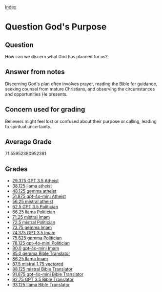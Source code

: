 
[Index](../../index.md)
# Question God's Purpose
## Question
How can we discern what God has planned for us?

## Answer from notes
Discerning God's plan often involves prayer, reading the Bible for guidance, seeking counsel from mature Christians, and observing the circumstances and opportunities He presents.

## Concern used for grading
Believers might feel lost or confused about their purpose or calling, leading to spiritual uncertainty.

## Average Grade
71.55952380952381

## Grades
 * [29.375 GPT 3.5 Atheist](../answers/GPT_3.5_Atheist/God_s_Purpose.md)
 * [38.125 llama atheist](../answers/llama_atheist/God_s_Purpose.md)
 * [48.125 gemma atheist](../answers/gemma_atheist/God_s_Purpose.md)
 * [51.875 gpt-4o-mini Atheist](../answers/gpt-4o-mini_Atheist/God_s_Purpose.md)
 * [56.25 mistral atheist](../answers/mistral_atheist/God_s_Purpose.md)
 * [62.5 GPT 3.5 Politician](../answers/GPT_3.5_Politician/God_s_Purpose.md)
 * [66.25 llama Politician](../answers/llama_Politician/God_s_Purpose.md)
 * [71.25 mistral Imam](../answers/mistral_Imam/God_s_Purpose.md)
 * [72.5 mistral Politician](../answers/mistral_Politician/God_s_Purpose.md)
 * [73.75 gemma Imam](../answers/gemma_Imam/God_s_Purpose.md)
 * [74.375 GPT 3.5 Imam](../answers/GPT_3.5_Imam/God_s_Purpose.md)
 * [75.625 gemma Politician](../answers/gemma_Politician/God_s_Purpose.md)
 * [78.125 gpt-4o-mini Politician](../answers/gpt-4o-mini_Politician/God_s_Purpose.md)
 * [80.0 gpt-4o-mini Imam](../answers/gpt-4o-mini_Imam/God_s_Purpose.md)
 * [85.0 gemma Bible Translator](../answers/gemma_Bible_Translator/God_s_Purpose.md)
 * [86.25 llama Imam](../answers/llama_Imam/God_s_Purpose.md)
 * [87.5 mistral 1.75 vectored](../answers/mistral_1.75_vectored/God_s_Purpose.md)
 * [88.125 mistral Bible Translator](../answers/mistral_Bible_Translator/God_s_Purpose.md)
 * [91.875 gpt-4o-mini Bible Translator](../answers/gpt-4o-mini_Bible_Translator/God_s_Purpose.md)
 * [92.75 GPT 3.5 Bible Translator](../answers/GPT_3.5_Bible_Translator/God_s_Purpose.md)
 * [93.125 llama Bible Translator](../answers/llama_Bible_Translator/God_s_Purpose.md)
